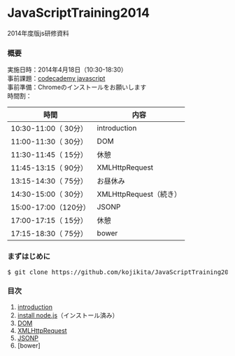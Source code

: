 JavaScriptTraining2014
======================
2014年度版js研修資料

### 概要
実施日時：2014年4月18日（10:30-18:30）  
事前課題：[codecademy javascript](http://www.codecademy.com/ja/tracks/javascript)  
事前準備：Chromeのインストールをお願いします   
時間割：

時間 | 内容
----|------
10:30-11:00（ 30分） | introduction
11:00-11:30（ 30分） | DOM
11:30-11:45（ 15分） | 休憩
11:45-13:15（ 90分） | XMLHttpRequest
13:15-14:30（ 75分） | お昼休み
14:30-15:00（ 30分） | XMLHttpRequest（続き）
15:00-17:00（120分） | JSONP
17:00-17:15（ 15分） | 休憩
17:15-18:30（ 75分） | bower

### まずはじめに
<pre>
$ git clone https://github.com/kojikita/JavaScriptTraining2014.git
</pre>

### 目次
1. [introduction](https://github.com/kojikita/JavaScriptTraining2014/wiki/introduction)
2. [install node.js](https://github.com/kojikita/JavaScriptTraining2014/wiki/install-node.js)（インストール済み）
3. [DOM](https://github.com/kojikita/JavaScriptTraining2014/wiki/DOM)
4. [XMLHttpRequest](https://github.com/kojikita/JavaScriptTraining2014/wiki/XMLHttpRequest)
5. [JSONP](https://github.com/kojikita/JavaScriptTraining2014/wiki/JSONP)
6. [bower]
